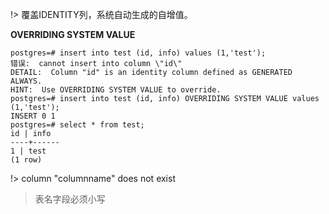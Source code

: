 <!--
 * @Author: Null Zhao
 * @Date: 2022-04-07 09:19:17
 * @LastEditors: Null Zhao
 * @LastEditTime: 2022-05-31 14:09:05
 * @FilePath: \my-docs\docs\trouble-shooting\postgre-trouble-shooting.md
 * @Description: 
 * ctrl+alt+i ctrl+win+t win+y
 * Copyright (c) 2022 by null, All Rights Reserved. 
-->
!> 覆盖IDENTITY列，系统自动生成的自增值。

**OVERRIDING SYSTEM VALUE**

```
postgres=# insert into test (id, info) values (1,'test');  
错误:  cannot insert into column \"id\"  
DETAIL:  Column "id" is an identity column defined as GENERATED ALWAYS.
HINT:  Use OVERRIDING SYSTEM VALUE to override.  
postgres=# insert into test (id, info) OVERRIDING SYSTEM VALUE values (1,'test');  
INSERT 0 1 
postgres=# select * from test;  
id | info   
----+------  
1 | test  
(1 row)  
```

!> column "columnname" does not exist

> 表名字段必须小写